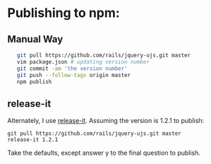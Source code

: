 # Publishing to npm:

## Manual Way
```bash
   git pull https://github.com/rails/jquery-ujs.git master
   vim package.json # updating version number
   git commit -am 'the version number'
   git push --follow-tags origin master
   npm publish
```

## release-it
Alternately, I use [release-it](https://github.com/webpro/release-it). Assuming the version is 1.2.1 to publish:

```
git pull https://github.com/rails/jquery-ujs.git master
release-it 1.2.1
```

Take the defaults, except answer y to the final question to publish.
